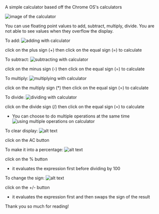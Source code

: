 A simple calculator based off the Chrome OS's calculators

![image of the calculator](image.png)

You can use floating point values to add, subtract, multiply, divide.
You are not able to see values when they overflow the display.

To add:
![adding with calculator](image-1.png)

click on the plus sign (+) then click on the equal sign (=) to calculate

To subtract:
![subtracting with calculator](image-2.png)

click on the minus sign (-) then click on the equal sign (=) to calculate

To multiply:
![multiplying with calculator](image-3.png)

click on the multiply sign (*) then click on the equal sign (=) to calculate

To divide:
![dividing with calculator](image-4.png)

click on the divide sign (/) then click on the equal sign (=) to calculate

* You can choose to do multiple operations at the same time
![using multiple operations on calculator](image-5.png)

To clear display:
![alt text](image-6.png)

click on the AC button

To make it into a percentage:
![alt text](image-7.png)

click on the % button
* it evaluates the expression first before dividing by 100

To change the sign:
![alt text](image-8.png)

click on the +/- button
* it evaluates the expression first and then swaps the sign of the result


Thank you so much for reading!
